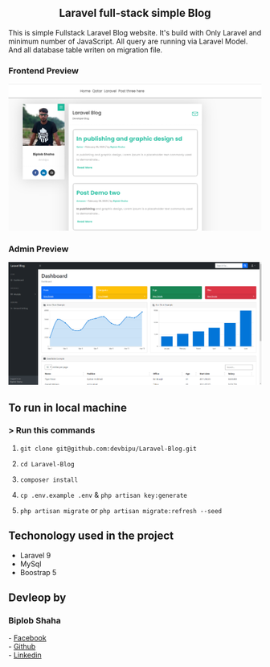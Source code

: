 <h2 align="center"> 
    Laravel full-stack simple Blog 
</h2>

<p>This is simple Fullstack Laravel Blog website. It's build with Only Laravel and minimum number of JavaScript. All query are running via Laravel Model. And all database table writen on migration file.</p>


### Frontend Preview
<img src="/preview.png">

### Admin Preview
<img src="/admin-preview.png">

## To run in local machine 

### > Run this commands 

1. `git clone git@github.com:devbipu/Laravel-Blog.git`

2. `cd Laravel-Blog`

3. `composer install`

5. `cp .env.example .env` & `php artisan key:generate`

6. `php artisan migrate` or `php artisan migrate:refresh --seed`


## Techonology used in the project
- Laravel 9
- MySql
- Boostrap 5



## Devleop by 
<h3>Biplob Shaha</h3>
- <a href="https://facebook.com/devbipu">Facebook</a><br>
- <a href="https://github.com/devbipu">Github</a><br>
- <a href="https://linkedin.com/in/devbipu">Linkedin</a><br>

